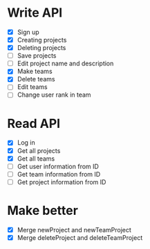 # Write API
- [x] Sign up
- [x] Creating projects
- [x] Deleting projects
- [ ] Save projects
- [ ] Edit project name and description
- [x] Make teams
- [x] Delete teams
- [ ] Edit teams
- [ ] Change user rank in team

# Read API
- [x] Log in
- [x] Get all projects
- [x] Get all teams
- [ ] Get user information from ID
- [ ] Get team information from ID
- [ ] Get project information from ID

# Make better
- [x] Merge newProject and newTeamProject
- [x] Merge deleteProject and deleteTeamProject